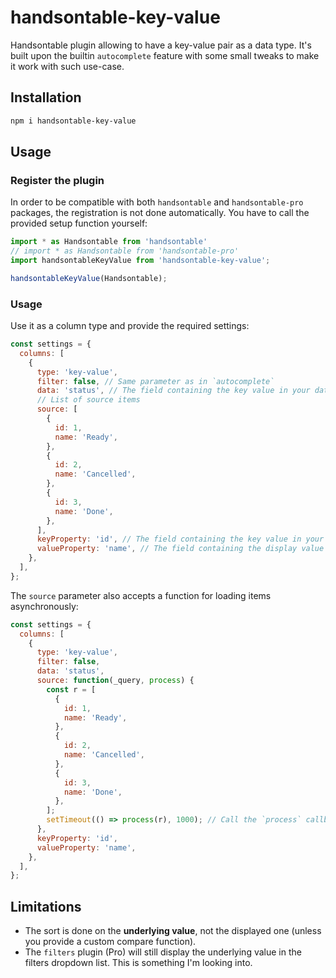 # handsontable-key-value

Handsontable plugin allowing to have a key-value pair as a data type. It's built upon the builtin `autocomplete` feature with some small tweaks to make it work with such use-case.

## Installation

```bash
npm i handsontable-key-value
```

## Usage

### Register the plugin

In order to be compatible with both `handsontable` and `handsontable-pro` packages, the registration is not done automatically. You have to call the provided setup function yourself:

```js
import * as Handsontable from 'handsontable'
// import * as Handsontable from 'handsontable-pro'
import handsontableKeyValue from 'handsontable-key-value';

handsontableKeyValue(Handsontable);
```

### Usage

Use it as a column type and provide the required settings:

```js
const settings = {
  columns: [
    {
      type: 'key-value',
      filter: false, // Same parameter as in `autocomplete`
      data: 'status', // The field containing the key value in your data
      // List of source items
      source: [
        {
          id: 1,
          name: 'Ready',
        },
        {
          id: 2,
          name: 'Cancelled',
        },
        {
          id: 3,
          name: 'Done',
        },
      ],
      keyProperty: 'id', // The field containing the key value in your items
      valueProperty: 'name', // The field containing the display value in your items
    },
  ],
};
```

The `source` parameter also accepts a function for loading items asynchronously:

```js
const settings = {
  columns: [
    {
      type: 'key-value',
      filter: false,
      data: 'status',
      source: function(_query, process) {
        const r = [
          {
            id: 1,
            name: 'Ready',
          },
          {
            id: 2,
            name: 'Cancelled',
          },
          {
            id: 3,
            name: 'Done',
          },
        ];
        setTimeout(() => process(r), 1000); // Call the `process` callback with your items.
      },
      keyProperty: 'id',
      valueProperty: 'name',
    },
  ],
};
```

## Limitations

* The sort is done on the **underlying value**, not the displayed one (unless you provide a custom compare function).
* The `filters` plugin (Pro) will still display the underlying value in the filters dropdown list. This is something I'm looking into.
